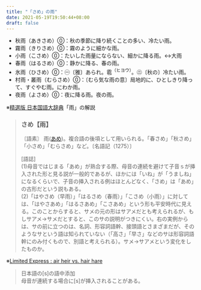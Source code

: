 ```yaml
---
title: "「さめ」の雨"
date: 2021-05-19T19:50:44+08:00
draft: false
---
```


- 秋雨（あきさめ）⓪：秋の季節に降り続くことの多い、冷たい雨。
- 霧雨（きりさめ）⓪：霧のように細かな雨。
- 小雨（こさめ）⓪：たいした雨量にならない、細かに降る雨。↔大雨
- 春雨（はるさめ）⓪：静かに降る、春の雨。
- 氷雨（ひさめ）⓪：㊀〔雅〕あられ。雹<sup>（ヒヨウ）</sup>。㊁〔秋の〕冷たい雨。
- 村雨・叢雨（むらさめ）⓪：〔むら気な雨の意〕局地的に、ひとしきり降って、すぐやむ雨。にわか雨。
- 夜雨（よさめ）⓪：夜に降る雨。夜の雨。


※[精選版 日本国語大辞典](https://kotobank.jp/dictionary/nikkokuseisen/1712/)「雨」の解説
> ### さめ【雨】
> 〘語素〙 雨([あめ](https://kotobank.jp/word/%E3%81%82%E3%82%81-2003519))。複合語の後項として用いられる。「春さめ」「秋さめ」「小さめ」「むらさめ」など。〔名語記（1275）〕
> 
> [語誌]\
> (1)母音ではじまる「あめ」が熟合する際、母音の連続を避けて子音ｓが挿入された形と見る説が一般的であるが、ほかには「いね」が「うましね」になるくらいで、子音の挿入される例はほとんどなく、「さめ」は「あめ」の古形だという説もある。\
> (2)「はやさめ（早雨）」「はるさめ（春雨）」「こさめ（小雨）」に対しては、「はやさあめ」「はるさあめ」「こさあめ」という形も平安時代に見える。このことからすると、サメの元の形はサアメだとも考えられるが、もしサアメ→サメだとすると、このサの説明がつきにくい。右の実例からは、サの前に立つのは、名詞、形容詞語幹、接頭語とさまざまだが、そのようなサという語は知られていない（「高さ」「早さ」などのサは形容詞語幹にのみ付くもので、別語と考えられる）。サメ→サアメという変化をしたものか。

※[Limited Express : air heir vs. hair hare](http://blog.livedoor.jp/yasushi_0824/archives/51844118.html)
> 日本語の\[s\]の語中添加\
> 母音が連続する場合に\[s\]が挿入されることがある。
